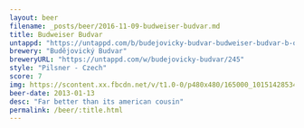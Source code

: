 ```yaml
---
layout: beer
filename: _posts/beer/2016-11-09-budweiser-budvar.md
title: Budweiser Budvar
untappd: "https://untappd.com/b/budejovicky-budvar-budweiser-budvar-b-original--czechvar-b-original/5385"
brewery: "Budějovický Budvar"
breweryURL: "https://untappd.com/w/budejovicky-budvar/245"
style: "Pilsner - Czech"
score: 7
img: https://scontent.xx.fbcdn.net/v/t1.0-0/p480x480/165000_10151428534173745_615410288_n.jpg?oh=253f108a9711fc3c3e007634a38ba283&oe=58FE9B2F
beer-date: 2013-01-13
desc: "Far better than its american cousin"
permalink: /beer/:title.html
---
```

